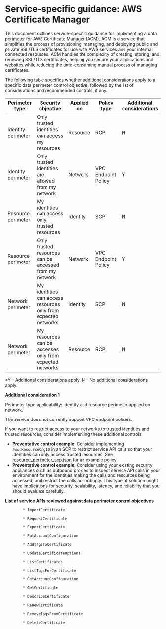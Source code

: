 
# Service-specific guidance: AWS Certificate Manager


This document outlines service-specific guidance for implementing a data perimeter for AWS Certificate Manager (ACM). ACM is a service that simplifies the process of provisioning, managing, and deploying public and private SSL/TLS certificates for use with AWS services and your internal connected resources. ACM handles the complexity of creating, storing, and renewing SSL/TLS certificates, helping you secure your applications and websites while reducing the time-consuming manual process of managing certificates.


The following table specifies whether additional considerations apply to a specific data perimeter control objective, followed by the list of considerations and recommended controls, if any.

| Perimeter type | Security objective | Applied on | Policy type | Additional considerations |
|----------------|-------------------|------------|-------------|------------------------|
| Identity perimeter | Only trusted identities can access my resources | Resource | RCP | N |
| Identity perimeter | Only trusted identities are allowed from my network | Network | VPC Endpoint Policy | Y |
| Resource perimeter | My identities can access only trusted resources | Identity | SCP | N |
| Resource perimeter | Only trusted resources can be accessed from my network | Network | VPC Endpoint Policy | Y |
| Network perimeter | My identities can access resources only from expected networks | Identity | SCP | N |
| Network perimeter | My resources can be accesses only from expected networks | Resource | RCP | N |

*Y – Additional considerations apply. N – No additional considerations apply.
 



**Additional consideration 1**

Perimeter type applicability: identity and resource perimeter applied on network.
        
The service does not currently support VPC endpoint policies.

If you want to restrict access to your networks to trusted identities and trusted resources, consider implementing these additional controls:

* **Preventative control example**: Consider implementing `aws:ResourceOrgID` in an SCP to restrict service API calls so that your identities can only access trusted resources. See [resource_perimeter_scp.json](https://github.com/aws-samples/data-perimeter-policy-examples/blob/main/service_control_policies/resource_perimeter_scp.json) for an example policy.
* **Preventative control example**: Consider using your existing security appliances such as outbound proxies to inspect service API calls in your environment for the identities making the calls and resources being accessed, and restrict the calls accordingly. This type of solution might have implications for security, scalability, latency, and reliability that you should evaluate carefully.






**List of service APIs reviewed against data perimeter control objectives**


            * ImportCertificate
            
            * RequestCertificate
            
            * ExportCertificate
            
            * PutAccountConfiguration
            
            * AddTagsToCertificate
            
            * UpdateCertificateOptions
            
            * ListCertificates
            
            * ListTagsForCertificate
            
            * GetAccountConfiguration
            
            * GetCertificate
            
            * DescribeCertificate
            
            * RenewCertificate
            
            * RemoveTagsFromCertificate
            
            * DeleteCertificate
            

